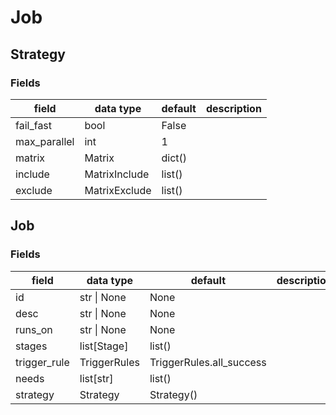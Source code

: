 # Job

## Strategy

### Fields

| field        | data type      | default | description |
|--------------|----------------|---------|-------------|
| fail_fast    | bool           | False   |             |
| max_parallel | int            | 1       |             |
| matrix       | Matrix         | dict()  |             |
| include      | MatrixInclude  | list()  |             |
| exclude      | MatrixExclude  | list()  |             |

## Job

### Fields

| field        | data type    | default                  | description |
|--------------|--------------|--------------------------|-------------|
| id           | str \| None  | None                     |             |
| desc         | str \| None  | None                     |             |
| runs_on      | str \| None  | None                     |             |
| stages       | list[Stage]  | list()                   |             |
| trigger_rule | TriggerRules | TriggerRules.all_success |             |
| needs        | list[str]    | list()                   |             |
| strategy     | Strategy     | Strategy()               |             |
